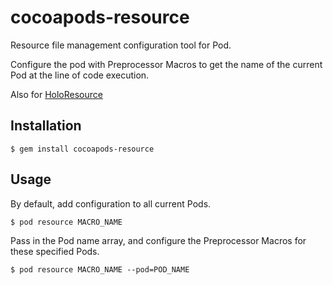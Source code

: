 # cocoapods-resource

Resource file management configuration tool for Pod.

Configure the pod with Preprocessor Macros to get the name of the current Pod at the line of code execution.

Also for [HoloResource](https://github.com/HoloFoundation/HoloResource)

## Installation

    $ gem install cocoapods-resource

## Usage

By default, add configuration to all current Pods.

    $ pod resource MACRO_NAME

Pass in the Pod name array, and configure the Preprocessor Macros for these specified Pods.

    $ pod resource MACRO_NAME --pod=POD_NAME


